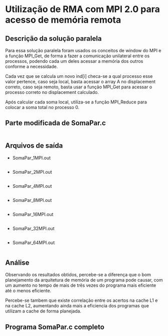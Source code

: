 Utilização de RMA com MPI 2.0 para acesso de memória remota
===========================================================

Descrição da solução paralela
-----------------------------

Para essa solução paralela foram usados os conceitos de window do MPI e a função MPI_Get, de forma a fazer a comunicação unilateral entre os processos, podendo cada um deles acessar a memória dos outros conforme a necessidade.

Cada vez que se calcula um novo ind[i] checa-se a qual processo esse valor pertence, caso seja local, basta acessar o array A no displacement correto, caso seja remoto, basta usar a função MPI_Get para acessar o processo correto no displacement calculado.

Após calcular cada soma local, utiliza-se a função MPI_Reduce para colocar a soma total no processo 0.

Parte modificada de SomaPar.c
-----------------------------
```c
```

Arquivos de saída 
----------
- SomaPar_1MPI.out
```

```

- SomaPar_2MPI.out
```

```

- SomaPar_4MPI.out
```

```

- SomaPar_8MPI.out
```

```

- SomaPar_16MPI.out
```

```

- SomaPar_32MPI.out
```

```

- SomaPar_64MPI.out
```

```

Análise
-------

Observando os resultados obtidos, percebe-se a diferença que o bom planejamento da arquitetura de memória de um programa pode causar, com um aumento no tempo de mais de três vezes do programa mais eficiente até o menos eficiente.

Percebe-se tambem que existe correlação entre os acertos na cache L1 e na cache L2, aumentando ainda mais a eficiencia dos programas que utilizam a cache de forma planejada.


Programa SomaPar.c completo
---------------------------
```c
```
